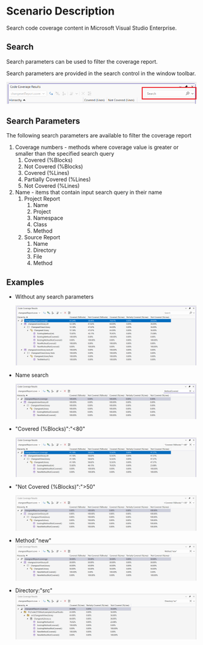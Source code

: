 # Scenario Description

Search code coverage content in Microsoft Visual Studio Enterprise.

## Search

Search parameters can be used to filter the coverage report.

Search parameters are provided in the search control in the window toolbar.

![search toolbar](search-toolbar.png)

## Search Parameters

The following search parameters are available to filter the coverage report

1. Coverage numbers - methods where coverage value is greater or smaller than the specified search query
    1. Covered (%Blocks)
    2. Not Covered (%Blocks)
    3. Covered (%Lines)
    4. Partially Covered (%Lines)
    5. Not Covered (%Lines)
1. Name - items that contain input search query in their name
    1. Project Report
        1. Name
        2. Project
        3. Namespace
        4. Class
        5. Method
    2. Source Report
        1. Name
        2. Directory
        3. File
        4. Method

## Examples

- Without any search parameters

  ![no search](no-search.png)

- Name search
  
  ![any search](any-search.png)

- "Covered (%Blocks)":"<80"

  ![blocks search](blocks-covered.png)

- "Not Covered (%Blocks)":">50"

  ![no blocks search](not-covered-blocks.png)

- Method:"new"
  ![method search](method.png)

- Directory:"src"
  ![directory search](directory.png)
